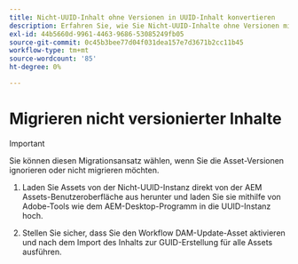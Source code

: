 ```yaml
---
title: Nicht-UUID-Inhalt ohne Versionen in UUID-Inhalt konvertieren
description: Erfahren Sie, wie Sie Nicht-UUID-Inhalte ohne Versionen migrieren.
exl-id: 44b5660d-9961-4463-9686-53085249fb05
source-git-commit: 0c45b3bee77d04f031dea157e7d3671b2cc11b45
workflow-type: tm+mt
source-wordcount: '85'
ht-degree: 0%

---
```


# Migrieren nicht versionierter Inhalte

>[!IMPORTANT]
>
> Sie können diesen Migrationsansatz wählen, wenn Sie die Asset-Versionen ignorieren oder nicht migrieren möchten.


1. Laden Sie Assets von der Nicht-UUID-Instanz direkt von der AEM Assets-Benutzeroberfläche aus herunter und laden Sie sie mithilfe von Adobe-Tools wie dem AEM-Desktop-Programm in die UUID-Instanz hoch.

1. Stellen Sie sicher, dass Sie den Workflow DAM-Update-Asset aktivieren und nach dem Import des Inhalts zur GUID-Erstellung für alle Assets ausführen.

